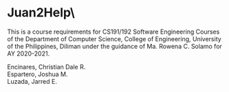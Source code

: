# Juan2Help\
This is a course requirements for CS191/192 Software Engineering Courses of the Department of Computer Science, College of Engineering, University of the Philippines, Diliman under the guidance of Ma. Rowena C. Solamo for AY 2020-2021.

Encinares, Christian Dale R.\
Espartero, Joshua M.\
Luzada, Jarred E.
